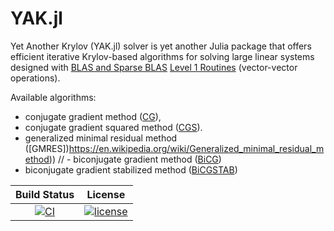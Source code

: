 # YAK.jl


Yet Another Krylov (YAK.jl) solver is yet another Julia package that offers efficient iterative Krylov-based algorithms for solving large linear systems designed with [BLAS and Sparse BLAS](http://cali2.unilim.fr/intel-xe/mkl/mklman/GUID-707FB65C-D0D9-418A-B22E-CBDEFB163C02.htm)
[Level 1 Routines](http://cali2.unilim.fr/intel-xe/mkl/mklman/GUID-A050F064-A146-49F7-B22E-BBB1E1DD6B3F.htm#GUID-A050F064-A146-49F7-B22E-BBB1E1DD6B3F) (vector-vector operations).

Available algorithms:
- conjugate gradient method ([CG](https://en.wikipedia.org/wiki/Conjugate_gradient_method)),
- conjugate gradient squared method ([CGS](https://mathworld.wolfram.com/ConjugateGradientSquaredMethod.html)).
- generalized minimal residual method ([GMRES])https://en.wikipedia.org/wiki/Generalized_minimal_residual_method)) 
// - biconjugate gradient method ([BiCG](https://en.wikipedia.org/wiki/Biconjugate_gradient_method))
- biconjugate gradient stabilized method ([BiCGSTAB](https://en.wikipedia.org/wiki/Biconjugate_gradient_stabilized_method))


| **Build Status** | **License** |
|:----------------:|:-----------:|
[![CI][github-img]][github-url] | [![license][license-img]][license-url] |

[github-img]: https://github.com/ComputationalThermoFluids/YAK.jl/actions/workflows/ci.yml/badge.svg
[github-url]: https://github.com/ComputationalThermoFluids/YAK.jl/actions/workflows/ci.yml

[license-img]: http://img.shields.io/badge/license-MIT-brightgreen.svg?style=flat
[license-url]: LICENSE.md